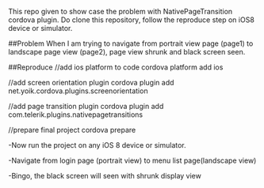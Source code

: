 
This repo given to show case the problem with NativePageTransition cordova plugin.
Do clone this repository, follow the reproduce step on iOS8 device or simulator.

##Problem
When I am trying to navigate from portrait view page (page1) to landscape page view (page2),
page view shrunk and black screen seen.

##Reproduce
  //add ios platform to code
  cordova platform add ios

  //add screen orientation plugin
  cordova plugin add net.yoik.cordova.plugins.screenorientation

  //add page transition plugin
  cordova plugin add com.telerik.plugins.nativepagetransitions

  //prepare final project
  cordova prepare


  -Now run the project on any iOS 8 device or simulator.

  -Navigate from login page (portrait view) to menu list page(landscape view)

  -Bingo, the black screen will seen with shrunk display view
